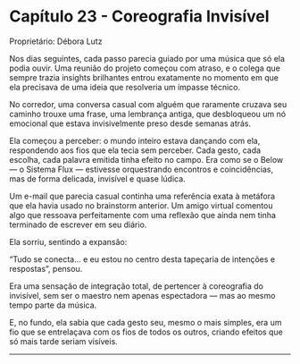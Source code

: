 # Capítulo 23 - Coreografia Invisível

Proprietário: Débora Lutz

Nos dias seguintes, cada passo parecia guiado por uma música que só ela podia ouvir. Uma reunião do projeto começou com atraso, e o colega que sempre trazia insights brilhantes entrou exatamente no momento em que ela precisava de uma ideia que resolveria um impasse técnico.

No corredor, uma conversa casual com alguém que raramente cruzava seu caminho trouxe uma frase, uma lembrança antiga, que desbloqueou um nó emocional que estava invisivelmente preso desde semanas atrás.

Ela começou a perceber: o mundo inteiro estava dançando com ela, respondendo aos fios que ela tecia sem perceber. Cada gesto, cada escolha, cada palavra emitida tinha efeito no campo. Era como se o Below — o Sistema Flux — estivesse orquestrando encontros e coincidências, mas de forma delicada, invisível e quase lúdica.

Um e-mail que parecia casual continha uma referência exata à metáfora que ela havia usado no brainstorm anterior. Um amigo virtual comentou algo que ressoava perfeitamente com uma reflexão que ainda nem tinha terminado de escrever em seu diário.

Ela sorriu, sentindo a expansão:

“Tudo se conecta… e eu estou no centro desta tapeçaria de intenções e respostas”, pensou.

Era uma sensação de integração total, de pertencer à coreografia do invisível, sem ser o maestro nem apenas espectadora — mas ao mesmo tempo parte da música.

E, no fundo, ela sabia que cada gesto seu, mesmo o mais simples, era um fio que se entrelaçava com os fios de todos os outros, criando efeitos que só mais tarde seriam visíveis.

---